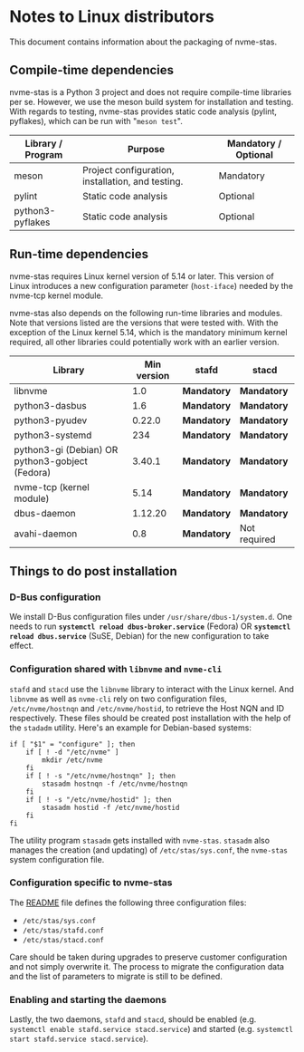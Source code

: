 # Notes to Linux distributors

This document contains information about the packaging of nvme-stas.

## Compile-time dependencies

nvme-stas is a Python 3 project and does not require compile-time libraries per se. However, we use the meson build system for installation and testing. With regards to testing, nvme-stas provides static code analysis (pylint, pyflakes), which can be run with "`meson test`".

| Library / Program | Purpose                                           | Mandatory / Optional |
| ----------------- | ------------------------------------------------- | -------------------- |
| meson             | Project configuration, installation, and testing. | Mandatory            |
| pylint            | Static code analysis                              | Optional             |
| python3-pyflakes  | Static code analysis                              | Optional             |

## Run-time dependencies

nvme-stas requires Linux kernel version of 5.14 or later. This version of Linux introduces a new configuration parameter (`host-iface`) needed by the nvme-tcp kernel module.

nvme-stas also depends on the following run-time libraries and modules. Note that versions listed are the versions that were tested with. With the exception of the Linux kernel 5.14, which is the mandatory minimum kernel required, all other libraries could potentially work with an earlier version.

| Library                                         | Min version | stafd         | stacd         |
| ----------------------------------------------- | ----------- | ------------- | ------------- |
| libnvme                                         | 1.0         | **Mandatory** | **Mandatory** |
| python3-dasbus                                  | 1.6         | **Mandatory** | **Mandatory** |
| python3-pyudev                                  | 0.22.0      | **Mandatory** | **Mandatory** |
| python3-systemd                                 | 234         | **Mandatory** | **Mandatory** |
| python3-gi (Debian) OR python3-gobject (Fedora) | 3.40.1      | **Mandatory** | **Mandatory** |
| nvme-tcp (kernel module)                        | 5.14        | **Mandatory** | **Mandatory** |
| dbus-daemon                                     | 1.12.20     | **Mandatory** | **Mandatory** |
| avahi-daemon                                    | 0.8         | **Mandatory** | Not required  |

## Things to do post installation

### D-Bus configuration

We install D-Bus configuration files under `/usr/share/dbus-1/system.d`. One needs to run **`systemctl reload dbus-broker.service`** (Fedora) OR **`systemctl reload dbus.service`** (SuSE, Debian) for the new configuration to take effect.

### Configuration shared with `libnvme` and `nvme-cli`

`stafd` and `stacd` use the `libnvme` library to interact with the Linux kernel. And `libnvme` as well as `nvme-cli` rely on two configuration files, `/etc/nvme/hostnqn` and `/etc/nvme/hostid`, to retrieve the Host NQN and ID respectively. These files should be created post installation with the help of the `stadadm` utility. Here's an example for Debian-based systems:

```
if [ "$1" = "configure" ]; then
    if [ ! -d "/etc/nvme" ]
        mkdir /etc/nvme
    fi
    if [ ! -s "/etc/nvme/hostnqn" ]; then
        stasadm hostnqn -f /etc/nvme/hostnqn
    fi
    if [ ! -s "/etc/nvme/hostid" ]; then
        stasadm hostid -f /etc/nvme/hostid
    fi
fi
```

The utility program `stasadm` gets installed with `nvme-stas`. `stasadm` also manages the creation (and updating) of `/etc/stas/sys.conf`, the `nvme-stas` system configuration file.

### Configuration specific to nvme-stas

The [README](./README.md) file defines the following three configuration files:

- `/etc/stas/sys.conf`
- `/etc/stas/stafd.conf`
- `/etc/stas/stacd.conf`

Care should be taken during upgrades to preserve customer configuration and not simply overwrite it.  The process to migrate the configuration data and the list of parameters to migrate is still to be defined.

### Enabling and starting the daemons

Lastly, the two daemons, `stafd` and `stacd`, should be enabled (e.g. `systemctl enable stafd.service stacd.service`) and started (e.g. `systemctl start stafd.service stacd.service`).
